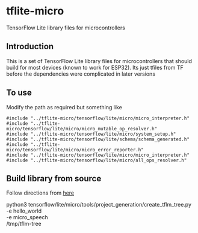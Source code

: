 # tflite-micro
TensorFlow Lite library files for microcontrollers

## Introduction  
This is a set of TensorFlow Lite library files for microcontrollers that should build for most devices (known to work for ESP32). Its just tfiles from TF before the dependencies were complicated in later versions

## To use  
Modify the path as required but something like
```
#include "../tflite-micro/tensorflow/lite/micro/micro_interpreter.h"
#include "../tflite-micro/tensorflow/lite/micro/micro_mutable_op_resolver.h"
#include "../tflite-micro/tensorflow/lite/micro/system_setup.h"
#include "../tflite-micro/tensorflow/lite/schema/schema_generated.h"
#include "../tflite-micro/tensorflow/lite/micro/micro_error_reporter.h"
#include "../tflite-micro/tensorflow/lite/micro/micro_interpreter.h"
#include "../tflite-micro/tensorflow/lite/micro/all_ops_resolver.h"
```

## Build library from source
Follow directions from [here](https://github.com/tensorflow/tflite-micro/blob/main/tensorflow/lite/micro/docs/new_platform_support.md#step-1-build-tflm-static-library-with-reference-kernels)

python3 tensorflow/lite/micro/tools/project_generation/create_tflm_tree.py \
  -e hello_world \
  -e micro_speech \
  /tmp/tflm-tree